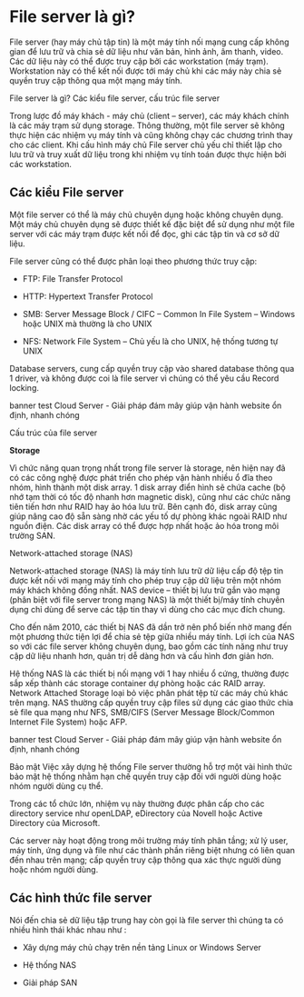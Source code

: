 # File server là gì?

File server (hay máy chủ tập tin) là một máy tính nối mạng cung cấp không gian để lưu trữ và chia sẻ dữ liệu như văn bản, hình ảnh, âm thanh, video. Các dữ liệu này có thể được truy cập bởi các workstation (máy trạm). Workstation này có thể kết nối được tới máy chủ khi các máy này chia sẻ quyền truy cập thông qua một mạng máy tính.

File server là gì? Các kiểu file server, cấu trúc file server  

Trong lược đồ máy khách - máy chủ (client – server), các máy khách chính là các máy trạm sử dụng storage. Thông thường, một file server sẽ không thực hiện các nhiệm vụ máy tính và cũng không chạy các chương trình thay cho các client. Khi cấu hình máy chủ File server chủ yếu chỉ thiết lập cho lưu trữ và truy xuất dữ liệu trong khi nhiệm vụ tính toán được thực hiện bởi các workstation.




## Các kiểu File server

Một file server có thể là máy chủ chuyên dụng hoặc không chuyên dụng. Một máy chủ chuyên dụng sẽ được thiết kế đặc biệt để sử dụng như một file server với các máy trạm được kết nối để đọc, ghi các tập tin và cơ sở dữ liệu.

File server cũng có thể được phân loại theo phương thức truy cập:

- FTP: File Transfer Protocol

- HTTP: Hypertext Transfer Protocol

- SMB: Server Message Block / CIFC – Common In File System – Windows hoặc UNIX mà thường là cho UNIX

- NFS: Network File System – Chủ yếu là cho UNIX, hệ thống tương tự UNIX

Database servers, cung cấp quyền truy cập vào shared database thông qua 1 driver, và không được coi là file server vì chúng có thể yêu cầu Record locking.

banner test
Cloud Server - Giải pháp đám mây giúp vận hành website ổn định, nhanh chóng


Cấu trúc của file server

**Storage**

Vì chức năng quan trọng nhất trong file server là storage, nên hiện nay đã có các công nghệ được phát triển cho phép vận hành nhiều ổ đĩa theo nhóm, hình thành một disk array. 1 disk array điển hình sẽ chứa cache (bộ nhớ tạm thời có tốc độ nhanh hơn magnetic disk), cũng như các chức năng tiên tiến hơn như RAID hay ảo hóa lưu trữ. Bên cạnh đó, disk array cũng giúp nâng cao độ sẵn sàng nhờ các yếu tố dự phòng khác ngoài RAID như nguồn điện. Các disk array có thể được hợp nhất hoặc ảo hóa trong môi trường SAN.



Network-attached storage (NAS)

Network-attached storage (NAS) là máy tính lưu trữ dữ liệu cấp độ tệp tin được kết nối với mạng máy tính cho phép truy cập dữ liệu trên một nhóm máy khách không đồng nhất. NAS device – thiết bị lưu trữ gắn vào mạng (phân biệt với file server trong mạng NAS) là một thiết bị/máy tính chuyên dụng chỉ dùng để serve các tập tin thay vì dùng cho các mục đích chung.


Cho đến năm 2010, các thiết bị NAS đã dần trở nên phổ biến nhờ mang đến một phương thức tiện lợi để chia sẻ tệp giữa nhiều máy tính. Lợi ích của NAS so với các file server không chuyên dụng, bao gồm các tính năng như truy cập dữ liệu nhanh hơn, quản trị dễ dàng hơn và cấu hình đơn giản hơn.


Hệ thống NAS là các thiết bị nối mạng với 1 hay nhiều ổ cứng, thường được sắp xếp thành các storage container dự phòng hoặc các RAID array. Network Attached Storage loại bỏ việc phân phát tệp từ các máy chủ khác trên mạng. NAS thường cấp quyền truy cập files sử dụng các giao thức chia sẻ file qua mạng như NFS, SMB/CIFS (Server Message Block/Common Internet File System) hoặc AFP.

banner test
Cloud Server - Giải pháp đám mây giúp vận hành website ổn định, nhanh chóng


Bảo mật
Việc xây dựng hệ thống File server thường hỗ trợ một vài hình thức bảo mật hệ thống nhằm hạn chế quyền truy cập đối với người dùng hoặc nhóm người dùng cụ thể.

Trong các tổ chức lớn, nhiệm vụ này thường được phân cấp cho các directory service như openLDAP, eDirectory của Novell hoặc Active Directory của Microsoft.

Các server này hoạt động trong môi trường máy tính phân tầng; xử lý user, máy tính, ứng dụng và file như các thành phần riêng biệt nhưng có liên quan đến nhau trên mạng; cấp quyền truy cập thông qua xác thực người dùng hoặc nhóm người dùng.


## Các hình thức file server

Nói đến chia sẻ dữ liệu tập trung hay còn gọi là file server thì chúng ta có nhiều hình thái khác nhau như :

+ Xây dựng máy chủ chạy trên nền tảng Linux or Windows Server

+ Hệ thống NAS

+ Giải pháp SAN










